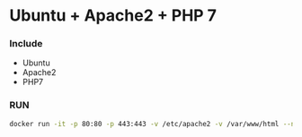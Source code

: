 # Ubuntu + Apache2 + PHP 7

### Include
* Ubuntu
* Apache2
* PHP7

### RUN
```bash
docker run -it -p 80:80 -p 443:443 -v /etc/apache2 -v /var/www/html --name webserver forexliga/webserver
```
